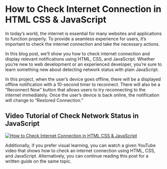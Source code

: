 # How to Check Internet Connection in HTML CSS & JavaScript



In today’s world, the internet is essential for many websites and applications to function properly. To provide a seamless experience for users, it’s important to check the internet connection and take the necessary actions.

In this blog post, we’ll show you how to check internet connection and display relevant notifications using HTML, CSS, and JavaScript. Whether you’re new to web development or an experienced developer, you’re sure to learn something new about detecting network status with plain JavaScript.

In this project, when the user’s device goes offline, there will be a displayed offline notification with a 10-second timer to reconnect. There will also be a “Reconnect Now” button that allows users to try reconnecting to the internet immediately. Once the user’s device is back online, the notification will change to “Restored Connection.”

## Video Tutorial of Check Network Status in JavaScript

[![How to Check Internet Connection in HTML CSS & JavaScript](https://res.cloudinary.com/marcomontalbano/image/upload/v1682322359/video_to_markdown/images/youtube--KADY-DkNrhk-c05b58ac6eb4c4700831b2b3070cd403.jpg)](https://youtu.be/KADY-DkNrhk "How to Check Internet Connection in HTML CSS & JavaScript")

 Additionally, if you prefer visual learning, you can watch a given YouTube video that shows how to check an internet connection using HTML, CSS, and JavaScript. Alternatively, you can continue reading this post for a written guide on the same topic.

